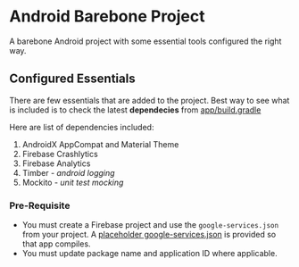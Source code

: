 # Android Barebone Project
A barebone Android project with some essential tools configured the right way.

## Configured Essentials
There are few essentials that are added to the project. Best way to see what is included is to check the latest **dependecies** from [app/build.gradle](https://github.com/amardeshbd/android-barebone/blob/master/app/build.gradle#L37)

Here are list of dependencies included:
1. AndroidX AppCompat and Material Theme
1. Firebase Crashlytics
1. Firebase Analytics
1. Timber - _android logging_
1. Mockito - _unit test mocking_

### Pre-Requisite
* You must create a Firebase project and use the `google-services.json` from your project. A [placeholder google-services.json](https://github.com/amardeshbd/android-barebone/blob/master/app/google-services.json) is provided so that app compiles.
* You must update package name and application ID where applicable.
